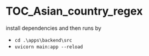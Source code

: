 # TOC_Asian_country_regex

install dependencies and then runs by
- ` cd .\apps\backend\src `
- ` uvicorn main:app --reload `
